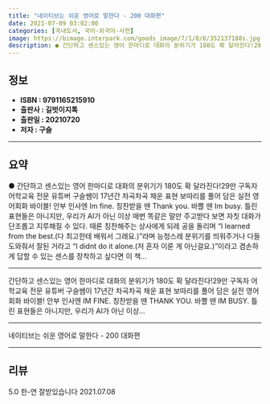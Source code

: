 ```yaml
---
title: "네이티브는 쉬운 영어로 말한다 - 200 대화편"
date: 2021-07-09 03:02:00
categories: [국내도서, 국어-외국어-사전]
image: https://bimage.interpark.com/goods_image/7/1/8/8/352137188s.jpg
description: ● 간단하고 센스있는 영어 한마디로 대화의 분위기가 180도 확 달라진다!29만 구독자 어학교육 전문 유튜버 구슬쌤이 17년간 차곡차곡 채운 표현 보따리를 풀어 담은 실전 영어회화 바이블! 안부 인사엔 Im fine. 칭찬받을 땐 Thank you. 바쁠 땐 Im busy. 틀린 표
---
```


## **정보**

- **ISBN : 9791165215910**
- **출판사 : 길벗이지톡**
- **출판일 : 20210720**
- **저자 : 구슬**

------



## **요약**

●  간단하고 센스있는 영어 한마디로 대화의 분위기가 180도 확 달라진다!29만 구독자 어학교육 전문 유튜버 구슬쌤이 17년간 차곡차곡 채운 표현 보따리를 풀어 담은 실전 영어회화 바이블!  안부 인사엔 Im fine. 칭찬받을 땐 Thank you. 바쁠 땐 Im busy. 틀린 표현들은 아니지만, 우리가 AI가 아닌 이상 매번 똑같은 말만 주고받다 보면 자칫 대화가 단조롭고 지루해질 수 있다. 때론 칭찬해주는 상사에게 되레 공을 돌리며 “I learned from the best.(다 최고한테 배워서 그래요.)”라며 능청스레 분위기를 띄워주거나 다들 도와줘서 잘된 거라고 “I didnt do it alone.(저 혼자 이룬 게 아닌걸요.)”이라고 겸손하게 답할 수 있는 센스를 장착하고 싶다면 이 책...

------

간단하고 센스있는 영어 한마디로
대화의 분위기가 180도 확 달라진다!29만 구독자 어학교육 전문 유튜버 구슬쌤이 17년간 차곡차곡 채운 표현 보따리를 풀어 담은 실전 영어회화 바이블!  안부 인사엔 IM FINE. 칭찬받을 땐 THANK YOU. 바쁠 땐 IM BUSY. 틀린 표현들은 아니지만, 우리가 AI가 아닌 이상... 

------


네이티브는 쉬운 영어로 말한다 - 200 대화편 

------


## **리뷰** 

5.0 한-연 잘받있습니다 2021.07.08 <br/>